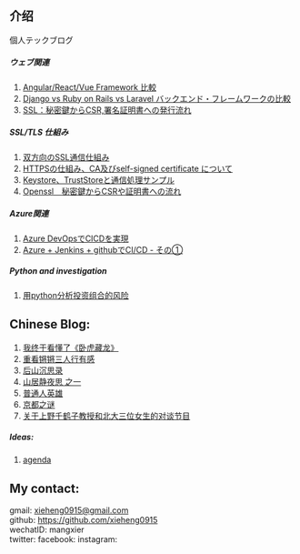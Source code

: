 ## 介绍

個人テックブログ

##### ウェブ関連  
1. [Angular/React/Vue Framework 比較](web_tech_articles/angular_react_vue.md)
2. [Django vs Ruby on Rails vs Laravel バックエンド・フレームワークの比較](web_tech_articles/ror_django_lara.md)  
3. [SSL：秘密鍵からCSR,署名証明書への発行流れ](web_tech_articles/ssl_cert.md)

##### SSL/TLS 仕組み
1. [双方向のSSL通信仕組み](web_tech_articles/1way_2way_ssl.md)
2. [HTTPSの仕組み、CA及びself-signed certificate について](web_tech_articles/SSL_CA_Certificate.md)
3. [Keystore、TrustStoreと通信処理サンプル](web_tech_articles/ks_ts_cert.md)
4. [Openssl　秘密鍵からCSRや証明書への流れ](web_tech_articles/ssl_cert.md)
   
##### Azure関連

1. [Azure DevOpsでCICDを実現]()
2. [Azure + Jenkins + githubでCI/CD - その①](Azure_tech/azure_jenkins_001.md)  


##### Python and investigation  
1. [用python分析投资组合的风险](python/covariation_and_correlation.md) 

## Chinese Blog:
1. [我终于看懂了《卧虎藏龙》](ChineseBlog/I_finally_understood_the_movie.md)
2. [重看锵锵三人行有感](ChineseBlog/my_sadness.md)
3. [后山沉思录](ChineseBlog/thinking_in_the_garden.md)
4. [山居静夜思 之一](ChineseBlog/shanjujingsi.md)
5. [普通人英雄](ChineseBlog/ordinary_hero.md)
6. [京都之谜](ChineseBlog/kyoto_travel.md)
7. [关于上野千鹤子教授和北大三位女生的对谈节目](ChineseBlog/ueno_peking_students.md)

##### Ideas: 
1. [agenda](Idea&Info/agenda.md)


## My contact: 
gmail: xieheng0915@gmail.com  
github: https://github.com/xieheng0915  
wechatID: mangxier  
twitter: 
facebook: 
instagram: 






